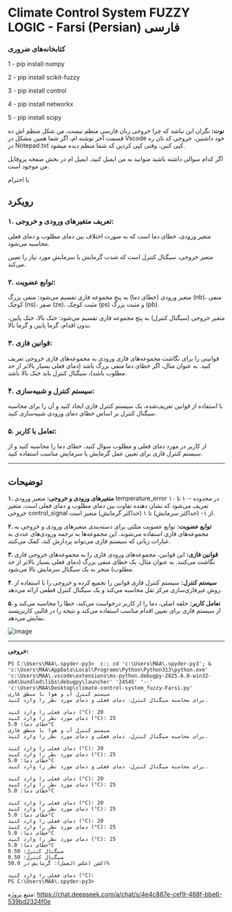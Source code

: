 # Climate Control System FUZZY LOGIC - Farsi (Persian) فارسی

### کتابخانه‌های ضروری
  1 - pip install numpy
  
  2 - pip install scikit-fuzzy
  
  3 - pip install control
  
  4 - pip install networkx

  5 - pip install scipy

  **نوت:** نگران این نباشد که چرا خروجی زبان فارسی منظم نیست، من شکل منظم اش ده قسمت آخر نوشته ام، اگر شما همین مشکل در Vscode خود داشتین، خروجی کد تان ره در Notepad.txt کپی کنین، وقتی کپی کردین کد شما منظم دیده میشود.
  
  اگر کدام سوالی داشته باشید متوانید به من ایمیل کنید، ایمیل ام در بخش صفحه پروفایل من موجود است.
 
  با احترام


  ## رویکرد

### ۱. تعریف متغیرهای ورودی و خروجی:

متغیر ورودی، خطای دما است که به صورت اختلاف بین دمای مطلوب و دمای فعلی محاسبه می‌شود.

متغیر خروجی، سیگنال کنترل است که شدت گرمایش یا سرمایش مورد نیاز را تعیین می‌کند.

### ۲. توابع عضویت:

متغیر ورودی (خطای دما) به پنج مجموعه فازی تقسیم می‌شود: منفی بزرگ (nb)، منفی کوچک (ns)، صفر (ze)، مثبت کوچک (ps) و مثبت بزرگ (pb).

متغیر خروجی (سیگنال کنترل) به پنج مجموعه فازی تقسیم می‌شود: خنک بالا، خنک پایین، بدون اقدام، گرما پایین و گرما بالا.

### ۳. قوانین فازی:

قوانینی را برای نگاشت مجموعه‌های فازی ورودی به مجموعه‌های فازی خروجی تعریف کنید. به عنوان مثال، اگر خطای دما منفی بزرگ باشد (دمای فعلی بسیار بالاتر از حد مطلوب باشد)، سیگنال کنترل باید خنک بالا باشد.

### ۴. سیستم کنترل و شبیه‌سازی:

با استفاده از قوانین تعریف‌شده، یک سیستم کنترل فازی ایجاد کنید و آن را برای محاسبه سیگنال کنترل بر اساس خطای دمای ورودی شبیه‌سازی کنید.

### ۵. تعامل با کاربر:

از کاربر در مورد دمای فعلی و مطلوب سوال کنید، خطای دما را محاسبه کنید و از سیستم کنترل فازی برای تعیین عمل گرمایش یا سرمایش مناسب استفاده کنید.

----------------------------------------------------------------------------------------------------------------------------------------------------------------------
## توضیحات

**۱. متغیرهای ورودی و خروجی:** متغیر ورودی temperature_error در محدوده -۱۰ تا ۱۰ تعریف می‌شود که نشان دهنده تفاوت بین دمای مطلوب و دمای فعلی است. متغیر خروجی control_signal از ۱- (حداکثر سرمایش) تا ۱ (حداکثر گرمایش) متغیر است.

**۲. توابع عضویت:** توابع عضویت مثلثی برای دسته‌بندی متغیرهای ورودی و خروجی به مجموعه‌های فازی استفاده می‌شوند. این مجموعه‌ها به ترجمه ورودی‌های عددی به عبارات زبانی که سیستم فازی می‌تواند پردازش کند، کمک می‌کنند.

**۳. قوانین فازی:** این قوانین، مجموعه‌های ورودی فازی را به مجموعه‌های خروجی فازی نگاشت می‌کنند. به عنوان مثال، یک خطای منفی بزرگ (دمای فعلی بسیار بالاتر از حد مطلوب) منجر به یک سیگنال سرمایش بالا می‌شود.

**۴. سیستم کنترل:** سیستم کنترل فازی قوانین را تجمیع کرده و خروجی را با استفاده از روش غیرفازی‌سازی مرکز ثقل محاسبه می‌کند و یک سیگنال کنترل قطعی ارائه می‌دهد.

**۵. تعامل کاربر:** حلقه اصلی، دما را از کاربر درخواست می‌کند، خطا را محاسبه می‌کند و از سیستم فازی برای تعیین اقدام مناسب استفاده می‌کند و نتیجه را در قالبی کاربرپسند نمایش می‌دهد.


![image](https://github.com/user-attachments/assets/2938e228-49d2-41fa-9164-ebe4e617d9a1)

-----------------------------
**خروجی:**

```
PS C:\Users\MAA\.spyder-py3>  c:; cd 'c:\Users\MAA\.spyder-py3'; & 'c:\Users\MAA\AppData\Local\Programs\Python\Python313\python.exe' 'c:\Users\MAA\.vscode\extensions\ms-python.debugpy-2025.6.0-win32-x64\bundled\libs\debugpy\launcher' '24545' '--' 'c:\Users\MAA\Desktop\climate-control-system_fuzzy-Farsi.py'
سیستم کنترل آب و هوا با منطق فازی
برای محاسبه سیگنال کنترل، دمای فعلی و دمای مورد نظر را وارد کنید.

دمای فعلی را وارد کنید (°C): 20
دمای مورد نظر را وارد کنید (°C): 25
خطای دما: 5.0°C
سیستم کنترل آب و هوا با منطق فازی
برای محاسبه سیگنال کنترل، دمای فعلی و دمای مورد نظر را وارد کنید.

دمای فعلی را وارد کنید (°C): 20
دمای مورد نظر را وارد کنید (°C): 25
خطای دما: 5.0°C
برای محاسبه سیگنال کنترل، دمای فعلی و دمای مورد نظر را وارد کنید.

دمای فعلی را وارد کنید (°C): 20
دمای مورد نظر را وارد کنید (°C): 25
خطای دما: 5.0°C

دمای فعلی را وارد کنید (°C): 20
دمای مورد نظر را وارد کنید (°C): 25
خطای دما: 5.0°C
دمای فعلی را وارد کنید (°C): 20
دمای مورد نظر را وارد کنید (°C): 25
خطای دما: 5.0°C
دمای مورد نظر را وارد کنید (°C): 25
خطای دما: 5.0°C
سیگنال کنترل: 0.50
سیگنال کنترل: 0.50
اکشن (عکس العمل): گرمایش در 50.0%

دمای فعلی را وارد کنید (°C):
PS C:\Users\MAA\.spyder-py3>
```

منبع پروژه: https://chat.deepseek.com/a/chat/s/4e4c887e-cef9-468f-bbe6-539bd2324f0e
